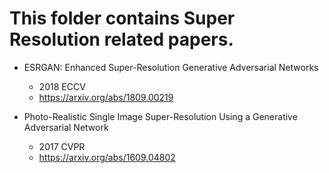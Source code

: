 # This folder contains Super Resolution related papers.

-   ESRGAN: Enhanced Super-Resolution Generative Adversarial Networks
    -   2018 ECCV
    -   https://arxiv.org/abs/1809.00219

-   Photo-Realistic Single Image Super-Resolution Using a Generative Adversarial Network
    -   2017 CVPR
    -   https://arxiv.org/abs/1609.04802
